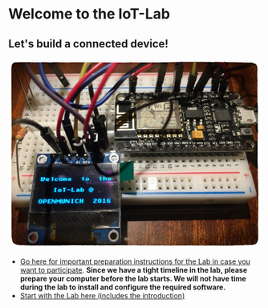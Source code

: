 # Welcome to the IoT-Lab

## Let's build a connected device!

<img src="doc/images/iotlab_openmunich.jpg" alt="order button" width=640>

* [Go here for important preparation instructions for the Lab in case you want to participate](doc/LabPrerequisites.md).
  **Since we have a tight timeline in the lab, please prepare your computer before the lab starts. We will not have time during the lab to install and configure the required software.**
* [Start with the Lab here (includes the introduction)](doc/README.md)
